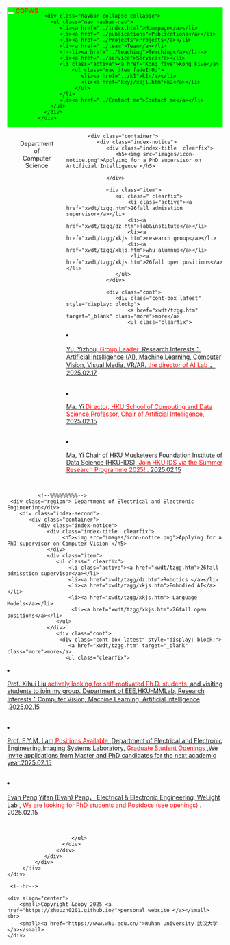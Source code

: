 <html>
<head>
  <meta charset="utf-8">
  <meta name="author" content="persional homepage">
  <meta name="viewport" content="width=device-width, initial-scale=1.0">
   <meta name="google-site-verification" content="4aUJl2I7hcddtjYkcxpnrotZMt3zwgFPboCdEiZsUc0" />
  <!--meta name=keywords content= "WHU", "Wuhan University", "武汉大学", -->
  <link href="https://apps.bdimg.com/libs/bootstrap/3.3.4/css/bootstrap.min.css" rel="stylesheet" />
  <title>zhouzhonghong - Wuhan University</title>
   <link href="../static/bootstrap/css/bootstrap.css" rel="stylesheet" />
   <link href="../static/xin.css" rel="stylesheet" />

</head>  
<body>
  <title>Kong Five</title>
  
  <link href="../static/bootstrap/css/bootstrap.css" rel="stylesheet">
  <link href="../static/xin.css" rel="stylesheet">

<!--/head-->
<body>
  <nav class="navbar navbar-inverse navbar-fixed-top">
   <nav style="background-color:#00ff00;hieght:80px;">
    <div class="container">
      <div class="navbar-header">
        <button type="button" class="navbar-toggle" data-toggle="collapse" data-target=".navbar-collapse">
          <span class="icon-bar"></span>
          <span class="icon-bar"></span>
          <span class="icon-bar"></span>
        </button>
        <span class="navbar-brand">
          <font href="index.html" color="#fff0000">CGPWS</font>
        </span>
      </div>
      
      <div class="navbar-collapse collapse">
        <ul class="nav navbar-nav">
           <li><a href="../index.html">Homepage</a></li>
           <li><a href="../publications">Publications</a></li>
           <li><a href="../Projects">Projects</a></li>
           <li><a href="../team">Team</a></li>
           <!--li><a href="../teaching">Teaching</a></li-->
           <li><a href="../service">Service</a></li>
           <li class="active"><a href="Kong five">Kong Five</a>
               <ul class="nav_item fadeInUp">
                  <li><a href="../k1">k1</a></li>
                  <li><a href="kxyj/xsjl.htm">k2</a></li>
                </ul>
           </li>
           <li><a href="../Contact me">Contact me</a></li>
        </ul>
      </div>
    </div>
   </nav>
 </nav>
</body>

 <!--partition-->
<style>
  .container{
    display:flex;
    justify-content:space-botween;
    width: 100%;
  }
  .region{
    flex:1;
    height:500px;
    bockground-color:#00ffff;
    margin:10px;
    padding:20px;
    box-sizing:border-box;
    text-align:center;
  }
</style>
 <body>
   <div class="container">
     <!--div class="region">K1</div-->
     <!--h2>The University of Hong Kong</h2-->
     <div class="region">Department of Computer Science</div>
      <!--%%%%%%%%%-->
     <div class="index-three">
   
           <div class="container">
              <div class="index-notice">
                 <div class="index-title  clearfix">
                    <h5><img src="images/icon-notice.png">Applying for a PhD supervisor on Artificial Intelligence </h5>
                    
                 </div>

                 <div class="item">
                    <ul class=" clearfix">
                        <li class="active"><a href="xwdt/tzgg.htm">26fall admisstion supervisor</a></li>
                        <li><a href="xwdt/tzgg/dz.htm">lab&institute</a></li>
                        <li><a href="xwdt/tzgg/xkjs.htm">research group</a></li>
                        <li><a href="xwdt/tzgg/xkjs.htm">whu alumnus</a></li>
                         <li><a href="xwdt/tzgg/xkjs.htm">26fall open positions</a></li>
                    </ul>
                 </div>

                 <div class="cont">
                    <div class="cont-box latest" style="display: block;">
                        <a href="xwdt/tzgg.htm" target="_blank" class="more">more</a>
                        <ul class="clearfix">
<script>_showDynClickBatch(['dynclicks_u8_50421','dynclicks_u8_50381','dynclicks_u8_50361','dynclicks_u8_50201','dynclicks_u8_50261','dynclicks_u8_50171','dynclicks_u8_49971','dynclicks_u8_49911'],[50421,50381,50361,50201,50261,50171,49971,49911],"wbnews", 1852176512)</script>
<li>
    <a href="http://www.cs.hku.hk/~yzyu/" target="_blank" title="CGPWB">
        <p>Yu, Yizhou,<font color="#ff0000"> Group Leader</font> ,Research Interests： Artificial Intelligence (AI), Machine Learning, Computer Vision, Visual Media, VR/AR. <font color="#ff0000">the director of AI Lab</font> ，<span>2025.02.17  </span></p> <br/>
    </a>
</li>      
<li>
    <a href="https://www.cs.hku.hk/index.php/people/academic-staff/mayi/" target="_blank" title="CGPWB">
        <p>Ma, Yi  
            <font color="#ff0000">Director, HKU School of Computing and Data Science,Professor, Chair of Artificial Intelligence,
            </font>  
            <span>2025.02.15
            </span>  
        </p> <br/>
    </a>
</li> 
<li>    
    <a href="https://datascience.hku.hk/" target="_blank" title="CGPWB">
       <p>Ma, Yi Chair of HKU Musketeers Foundation Institute of Data Science (HKU-IDS), 
           <font color="#ff0000">Join HKU IDS via the Summer Research Programme 2025!
           </font>. 
           <span>2025.02.15
           </span> 
       </p> <br/>
   </a>
</li> 
                         </ul>   
                      </div>
                 </div>       
               </div>
             </div>
           </div>     

              <!--%%%%%%%%%-->
     <div class="region"> Department of Electrical and Electronic Engineering</div>
        <div class="index-second">
           <div class="container">
              <div class="index-notice">
                 <div class="index-title  clearfix">
                      <h5><img src="images/icon-notice.png">Applying for a PhD supervisor on Computer Vision </h5>    
                 </div>
                 <div class="item">
                    <ul class=" clearfix">
                        <li class="active"><a href="xwdt/tzgg.htm">26fall admisstion supervisor</a></li>
                        <li><a href="xwdt/tzgg/dz.htm">Robotics </a></li>
                        <li><a href="xwdt/tzgg/xkjs.htm">Embodied AI</a></li>
                        <li><a href="xwdt/tzgg/xkjs.htm"> Language Models</a></li>
                         <li><a href="xwdt/tzgg/xkjs.htm">26fall open positions</a></li>
                    </ul>
                 </div>
                    <div class="cont">
                     <div class="cont-box latest" style="display: block;">
                        <a href="xwdt/tzgg.htm" target="_blank" class="more">more</a>
                       <ul class="clearfix">
<script>_showDynClickBatch(['dynclicks_u8_50421','dynclicks_u8_50381','dynclicks_u8_50361','dynclicks_u8_50201','dynclicks_u8_50261','dynclicks_u8_50171','dynclicks_u8_49971','dynclicks_u8_49911'],[50421,50381,50361,50201,50261,50171,49971,49911],"wbnews", 1852176512)</script>  
<li>    
    <a href="https://xh-liu.github.io/" target="_blank" title="CGPWB">
       <p>Prof. Xihui Liu <font color="#ff0000">actively looking for self-motivated Ph.D. students </font>,and visiting students to join my group. Department of EEE,HKU-MMLab, Research Interests：Computer Vision; Machine Learning; Artificial Intelligence .<span>2025.02.15</span> 
       </p> <br/>
   </a>
</li> 
<li>    
    <a href="https://www.eee.hku.hk/~elam/ " target="_blank" title="CGPWB">
      <p> Prof. E.Y.M. Lam,<font color="#ff0000">Positions Available </font>,Department of Electrical and Electronic Engineering,Imaging Systems Laboratory,<font color="#ff0000"> Graduate Student Openings </font>,We invite applications from Master and PhD candidates for the next academic year.<span>2025.02.15</span> 
      </p> <br/>
    </a>
</li>                        
<li>    
    <a href="https://www.eee.hku.hk/~evanpeng/" target="_blank" title="CGPWB">
      <p> Evan Peng,Yifan (Evan) Peng， Electrical &amp; Electronic Engineering, 
         <a href="https://hku.welight.fun/"> WeLight Lab </a>, 
         <font color="#ff0000">We are looking for PhD students and Postdocs (see openings) </font>. 
         <span>2025.02.15</span> 
      </p> <br/>
   </a>
</li>                                                 
                         
                         
                         
                         </ul> 
                      </div>
                    </div>       
                </div>
             </div>
         </div>                         
    </div> 
 </body>







     <!--hr-->
  <!--div class="container" style="margin-top: 800px;"-->
    <div align="center">
        <small>Copyright &copy 2025 <a href="https://zhouzh0201.github.io/">personal website </a></small>  <br>
        <small><a href="https://www.whu.edu.cn/">Wuhan University 武汉大学</a></small>
    </div>
  <!--/div-->

</body>

 <div align="center">
<script src="../static/jquery.js"></script>
<script src="../static/bootstrap/js/bootstrap.js"></script>
 </div>
</html>

